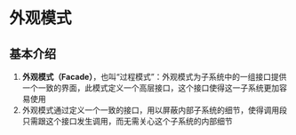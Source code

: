 # 外观模式
##  基本介绍
1. **外观模式（Facade）**，也叫“过程模式”：外观模式为子系统中的一组接口提供一个一致的界面，此模式定义一个高层接口，这个接口使得这一子系统更加容易使用
2. 外观模式通过定义一个一致的接口，用以屏蔽内部子系统的细节，使得调用段只需跟这个接口发生调用，而无需关心这个子系统的内部细节